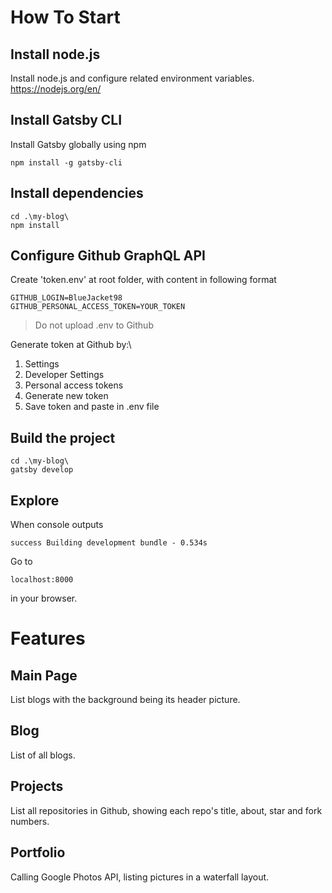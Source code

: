 # How To Start

## Install node.js

Install node.js and configure related environment variables.
https://nodejs.org/en/

## Install Gatsby CLI

Install Gatsby globally using npm

```shell
npm install -g gatsby-cli
```

## Install dependencies

```shell
cd .\my-blog\
npm install
```

## Configure Github GraphQL API

Create 'token.env' at root folder, with content in following format

```
GITHUB_LOGIN=BlueJacket98
GITHUB_PERSONAL_ACCESS_TOKEN=YOUR_TOKEN
```

> Do not upload .env to Github

Generate token at Github by:\

1. Settings
2. Developer Settings
3. Personal access tokens
4. Generate new token
5. Save token and paste in .env file

## Build the project

```shell
cd .\my-blog\
gatsby develop
```

## Explore

When console outputs

```shell
success Building development bundle - 0.534s
```

Go to

```
localhost:8000
```

in your browser.

# Features

## Main Page

List blogs with the background being its header picture.

## Blog

List of all blogs.

## Projects

List all repositories in Github, showing each repo's title, about, star and fork numbers.

## Portfolio

Calling Google Photos API, listing pictures in a waterfall layout.
